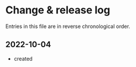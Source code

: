 # Change & release log

Entries in this file are in reverse chronological order.

## 2022-10-04

- created
